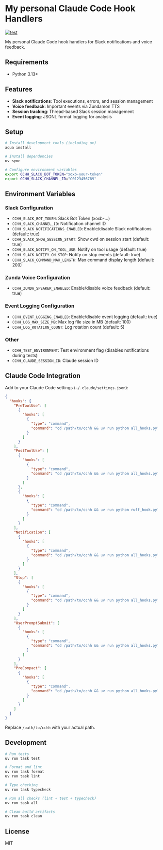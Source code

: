 # My personal Claude Code Hook Handlers

[![test](https://github.com/yuya-takeyama/cchh/actions/workflows/test.yaml/badge.svg)](https://github.com/yuya-takeyama/cchh/actions/workflows/test.yaml)

My personal Claude Code hook handlers for Slack notifications and voice feedback.

## Requirements

- Python 3.13+

## Features

- **Slack notifications**: Tool executions, errors, and session management
- **Voice feedback**: Important events via Zundamon TTS
- **Session tracking**: Thread-based Slack session management
- **Event logging**: JSONL format logging for analysis

## Setup

```bash
# Install development tools (including uv)
aqua install

# Install dependencies
uv sync

# Configure environment variables
export CCHH_SLACK_BOT_TOKEN="xoxb-your-token"
export CCHH_SLACK_CHANNEL_ID="C0123456789"
```

## Environment Variables

### Slack Configuration
- `CCHH_SLACK_BOT_TOKEN`: Slack Bot Token (xoxb-...)
- `CCHH_SLACK_CHANNEL_ID`: Notification channel ID
- `CCHH_SLACK_NOTIFICATIONS_ENABLED`: Enable/disable Slack notifications (default: true)
- `CCHH_SLACK_SHOW_SESSION_START`: Show cwd on session start (default: true)
- `CCHH_SLACK_NOTIFY_ON_TOOL_USE`: Notify on tool usage (default: true)
- `CCHH_SLACK_NOTIFY_ON_STOP`: Notify on stop events (default: true)
- `CCHH_SLACK_COMMAND_MAX_LENGTH`: Max command display length (default: 200)

### Zunda Voice Configuration
- `CCHH_ZUNDA_SPEAKER_ENABLED`: Enable/disable voice feedback (default: true)

### Event Logging Configuration
- `CCHH_EVENT_LOGGING_ENABLED`: Enable/disable event logging (default: true)
- `CCHH_LOG_MAX_SIZE_MB`: Max log file size in MB (default: 100)
- `CCHH_LOG_ROTATION_COUNT`: Log rotation count (default: 5)

### Other
- `CCHH_TEST_ENVIRONMENT`: Test environment flag (disables notifications during tests)
- `CCHH_CLAUDE_SESSION_ID`: Claude session ID

## Claude Code Integration

Add to your Claude Code settings (`~/.claude/settings.json`):

```json
{
  "hooks": {
    "PreToolUse": [
      {
        "hooks": [
          {
            "type": "command",
            "command": "cd /path/to/cchh && uv run python all_hooks.py"
          }
        ]
      }
    ],
    "PostToolUse": [
      {
        "hooks": [
          {
            "type": "command", 
            "command": "cd /path/to/cchh && uv run python all_hooks.py"
          }
        ]
      },
      {
        "hooks": [
          {
            "type": "command",
            "command": "cd /path/to/cchh && uv run python ruff_hook.py"
          }
        ]
      }
    ],
    "Notification": [
      {
        "hooks": [
          {
            "type": "command",
            "command": "cd /path/to/cchh && uv run python all_hooks.py"
          }
        ]
      }
    ],
    "Stop": [
      {
        "hooks": [
          {
            "type": "command",
            "command": "cd /path/to/cchh && uv run python all_hooks.py"
          }
        ]
      }
    ],
    "UserPromptSubmit": [
      {
        "hooks": [
          {
            "type": "command",
            "command": "cd /path/to/cchh && uv run python all_hooks.py"
          }
        ]
      }
    ],
    "PreCompact": [
      {
        "hooks": [
          {
            "type": "command",
            "command": "cd /path/to/cchh && uv run python all_hooks.py"
          }
        ]
      }
    ]
  }
}
```

Replace `/path/to/cchh` with your actual path.

## Development

```bash
# Run tests
uv run task test

# Format and lint
uv run task format
uv run task lint

# Type checking
uv run task typecheck

# Run all checks (lint + test + typecheck)
uv run task all

# Clean build artifacts
uv run task clean
```

## License

MIT
